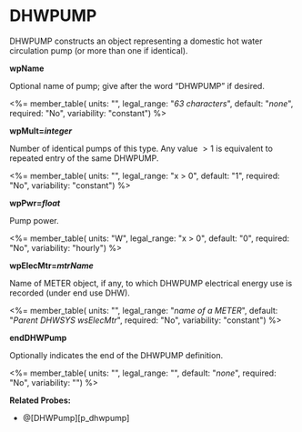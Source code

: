 # DHWPUMP

DHWPUMP constructs an object representing a domestic hot water circulation pump (or more than one if identical).

**wpName**

Optional name of pump; give after the word “DHWPUMP” if desired.

<%= member_table(
  units: "",
  legal_range: "*63 characters*",
  default: "*none*",
  required: "No",
  variability: "constant")
  %>

**wpMult=*integer***

Number of identical pumps of this type. Any value $>1$ is equivalent to repeated entry of the same DHWPUMP.

<%= member_table(
  units: "",
  legal_range: "x $>$ 0",
  default: "1",
  required: "No",
  variability: "constant")
  %>

**wpPwr=*float***

Pump power.

<%= member_table(
  units: "W",
  legal_range: "x $>$ 0",
  default: "0",
  required: "No",
  variability: "hourly")
  %>

**wpElecMtr=*mtrName***

Name of METER object, if any, to which DHWPUMP electrical energy use is recorded (under end use DHW).

<%= member_table(
  units: "",
  legal_range: "*name of a METER*",
  default: "*Parent DHWSYS wsElecMtr*",
  required: "No",
  variability: "constant")
  %>

**endDHWPump**

Optionally indicates the end of the DHWPUMP definition.

<%= member_table(
  units: "",
  legal_range: "",
  default: "*none*",
  required: "No",
  variability: "")
  %>

**Related Probes:**

- @[DHWPump][p_dhwpump]
